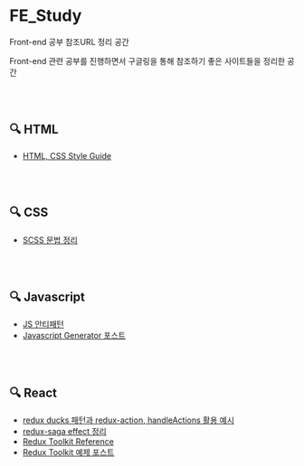 # **FE_Study**
Front-end 공부 참조URL 정리 공간

Front-end 관련 공부를 진행하면서 구글링을 통해 참조하기 좋은 사이트들을 정리한 공간

<br/>

<br/>

## 🔍 HTML

- [HTML, CSS Style Guide](https://ui.toast.com/fe-guide/ko_HTMLCSS#html-%EB%AC%B8%EC%84%9C-%ED%98%95%EC%8B%9D%EC%9D%84-%EB%AA%85%ED%99%95%ED%95%98%EA%B2%8C-%EC%A7%80%EC%A0%95%ED%95%9C%EB%8B%A4)

<br/>

<br/>

## 🔍 CSS

- [SCSS 문법 정리](https://soooprmx.com/scsssass-%EB%AC%B8%EB%B2%95-%EC%A0%95%EB%A6%AC/)

<br/>

<br/>

## 🔍 Javascript

- [JS 안티패턴](https://ui.toast.com/fe-guide/ko_ANTI-PATTERN)
- [Javascript Generator 포스트](https://armadillo-dev.github.io/javascript/what-is-generator/)

<br/>

<br/>

## 🔍 React

- [redux ducks 패턴과 redux-action, handleActions 활용 예시](https://velopert.com/3358)
- [redux-saga effect 정리](https://velog.io/@bigbrothershin/Redux-Saga%EC%9D%98-%EC%A0%9C%EB%84%88%EB%A0%88%EC%9D%B4%ED%84%B0-%EC%9D%B4%ED%95%B4%ED%95%98%EA%B8%B0)
- [Redux Toolkit Reference](https://soyoung210.github.io/redux-toolkit/)
- [Redux Toolkit 예제 포스트](https://blog.woolta.com/categories/1/posts/204)

<br/>

<br/>
